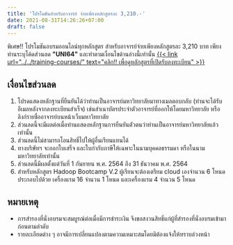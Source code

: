 ```yaml
---
title: 'โปรโมชันสำหรับอาจารย์ จ่ายเพียงหลักสูตรละ 3,210.-'
date: 2021-08-31T14:26:26+07:00
draft: false
---
```



พิเศษ!! โปรโมชันอบรมออนไลน์ทุกหลักสูตร สำหรับอาจารย์จ่ายเพียงหลักสูตรละ 3,210 บาท เพียงท่านระบุโค้ดส่วนลด <strong>"UNI64"</strong> และทำตามเงื่อนไขด้านล่างนี้เท่านั้น <u>{{< link url="../../training-courses/" text="คลิก!! เพื่อดูหลักสูตรที่เปิดรับลงทะเบียน" >}}</u>
<!--more-->

## เงื่อนไขส่วนลด

1. โปรดแสดงหลักฐานที่ยืนยันได้ว่าท่านเป็นอาจารย์มหาวิทยาลัยมาทางเมลตอบกลับ (ท่านจะได้รับอีเมลหลังจากลงทะเบียนสำเร็จ) เช่นสำเนาบัตรประจำตัวอาจารย์ที่ออกให้โดยมหาวิทยาลัย หรือลิงก์รายชื่ออาจารย์บนหน้าเว็บมหาวิทยาลัย
2. ส่วนลดนี้จะมีผลต่อเมื่อท่านแสดงหลักฐานการยืนยันตัวตนว่าท่านเป็นอาจารย์มหาวิทยาลัยแล้วเท่านั้น
3. ส่วนลดนี้ไม่สามารถโอนสิทธิ์ไปให้ผู้อื่นเรียนแทนได้
4. ทางบริษัทฯ จะออกใบเสร็จ และใบกำกับภาษีให้เฉพาะในนามบุคคลธรรมดา หรือในนามมหาวิทยาลัยเท่านั้น
5. ส่วนลดนี้มีผลตั้งแต่วันที่ 1 กันยายน พ.ศ. 2564 ถึง 31 ธันวาคม พ.ศ. 2564
6. สำหรับหลักสูตร Hadoop Bootcamp V.2 ผู้เรียนจะต้องเตรียม cloud เองจำนวน 6 โหนดประกอบไปด้วย เครื่องแรม 16 จำนวน 1 โหนด และเครื่องแรม 4 จำนวน 5 โหนด

## หมายเหตุ
- การสำรองที่นั่งอบรมจะสมบูรณ์ต่อเมื่อมีการชำระเงิน จึงขอสงวนสิทธิ์แก่ผู้ที่สำรองที่นั่งอบรมเข้ามาก่อนตามลำดับ
- รายละเอียดต่าง ๆ อาจมีการเปลี่ยนแปลงตามความเหมาะสมโดยมิต้องแจ้งให้ทราบล่วงหน้า




